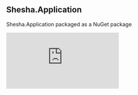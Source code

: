 ## Shesha.Application  

Shesha.Application packaged as a NuGet package  


[![NuGet version (Shesha.Application)](https://img.shields.io/nuget/v/Shesha.Application?style=flat-square)](https://www.nuget.org/packages/Shesha.Application/)
